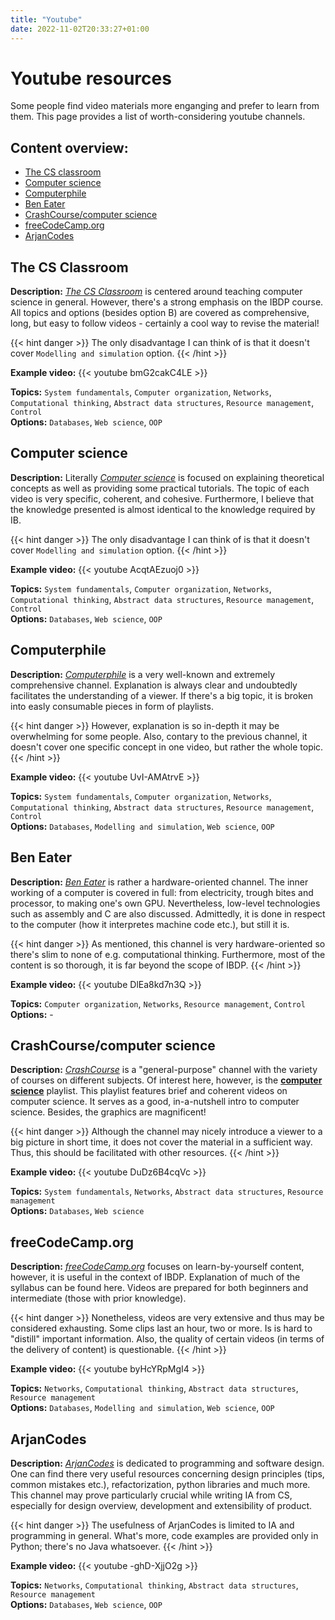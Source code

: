 ```yaml
---
title: "Youtube"
date: 2022-11-02T20:33:27+01:00
---
```


# Youtube resources
Some people find video materials more enganging and prefer to learn from them. This page provides a list of worth-considering youtube channels.

## Content overview:
- [The CS classroom](#the-cs-classroom)
- [Computer science](#computer-science)
- [Computerphile](#computerphile)
- [Ben Eater](#ben-eater)
- [CrashCourse/computer science](#crashcoursecomputer-science)
- [freeCodeCamp.org](#freecodecamporg)
- [ArjanCodes](#arjancodes)

## The CS Classroom
**Description:**
[_The CS Classroom_](https://www.youtube.com/@TheCSClassroom/videos) is centered around teaching computer science in general. However, there's a strong emphasis on the IBDP course. All topics and options (besides option B) are covered as comprehensive, long, but easy to follow videos - certainly a cool way to revise the material!

{{< hint danger >}}
The only disadvantage I can think of is that it doesn't cover `Modelling and simulation` option.
{{< /hint >}}

**Example video:**
{{< youtube bmG2cakC4LE >}}

**Topics:** `System fundamentals`, `Computer organization`, `Networks`, `Computational thinking`, `Abstract data structures`, `Resource management`, `Control`
<br>
**Options:** `Databases`, `Web science`, `OOP`

## Computer science
**Description:**
Literally [_Computer science_](https://www.youtube.com/c/ComputerScienceLessons/videos) is focused on explaining theoretical concepts as well as providing some practical tutorials. The topic of each video is very specific, coherent, and cohesive. Furthermore, I believe that the knowledge presented is almost identical to the knowledge required by IB.

{{< hint danger >}}
The only disadvantage I can think of is that it doesn't cover `Modelling and simulation` option.
{{< /hint >}}


**Example video:**
{{< youtube AcqtAEzuoj0 >}}

**Topics:** `System fundamentals`, `Computer organization`, `Networks`, `Computational thinking`, `Abstract data structures`, `Resource management`, `Control`
<br>
**Options:** `Databases`, `Web science`, `OOP`

## Computerphile
**Description:**
[_Computerphile_](https://www.youtube.com/user/Computerphile/videos) is a very well-known and extremely comprehensive channel. Explanation is always clear and undoubtedly facilitates the understanding of a viewer. If there's a big topic, it is broken into easly consumable pieces in form of playlists.

{{< hint danger >}}
However, explanation is so in-depth it may be overwhelming for some people. Also, contary to the previous channel, it doesn't cover one specific concept in one video, but rather the whole topic.
{{< /hint >}}

**Example video:**
{{< youtube UvI-AMAtrvE >}}

**Topics:** `System fundamentals`, `Computer organization`, `Networks`, `Computational thinking`, `Abstract data structures`, `Resource management`, `Control`
<br>
**Options:** `Databases`, `Modelling and simulation`, `Web science`, `OOP`


## Ben Eater
**Description:**
[_Ben Eater_](https://www.youtube.com/c/BenEater) is rather a hardware-oriented channel. The inner working of a computer is covered in full: from electricity, trough bites and processor, to making one's own GPU. Nevertheless, low-level technologies such as assembly and C are also discussed. Admittedly, it is done in respect to the computer (how it interpretes machine code etc.), but still it is.

{{< hint danger >}}
As mentioned, this channel is very hardware-oriented so there's slim to none of e.g. computational thinking. Furthermore, most of the content is so thorough, it is far beyond the scope of IBDP.
{{< /hint >}}

**Example video:**
{{< youtube DlEa8kd7n3Q >}}

**Topics:** `Computer organization`, `Networks`, `Resource management`, `Control`
<br>
**Options:** -

## CrashCourse/computer science
**Description:**
[_CrashCourse_](https://www.youtube.com/c/crashcourse) is a "general-purpose" channel with the variety of courses on different subjects. Of interest here, however, is the **[computer science](https://www.youtube.com/watch?v=tpIctyqH29Q&list=PL8dPuuaLjXtNlUrzyH5r6jN9ulIgZBpdo)** playlist. This playlist features brief and coherent videos on computer science. It serves as a good, in-a-nutshell intro to computer science. Besides, the graphics are magnificent!

{{< hint danger >}}
Although the channel may nicely introduce a viewer to a big picture in short time, it does not cover the material in a sufficient way. Thus, this should be facilitated with other resources.
{{< /hint >}}

**Example video:**
{{< youtube DuDz6B4cqVc >}}

**Topics:** `System fundamentals`, `Networks`, `Abstract data structures`, `Resource management`
<br>
**Options:** `Databases`, `Web science`

## freeCodeCamp.org
**Description:**
[_freeCodeCamp.org_](https://www.youtube.com/c/Freecodecamp/videos) focuses on learn-by-yourself content, however, it is useful in the context of IBDP. Explanation of much of the syllabus can be found here. Videos are prepared for both beginners and intermediate (those with prior knowledge).

{{< hint danger >}}
Nonetheless, videos are very extensive and thus may be considered exhausting. Some clips last an hour, two or more. Is is hard to "distill" important information. Also, the quality of certain videos (in terms of the delivery of content) is questionable.
{{< /hint >}}

**Example video:**
{{< youtube byHcYRpMgI4 >}}

**Topics:** `Networks`, `Computational thinking`, `Abstract data structures`, `Resource management`
<br>
**Options:** `Databases`, `Modelling and simulation`, `Web science`, `OOP`

## ArjanCodes
**Description:**
[_ArjanCodes_](https://www.youtube.com/c/ArjanCodes) is dedicated to programming and software design. One can find there very useful resources concerning design principles (tips, common mistakes etc.), refactorization, python libraries and much more. This channel may prove particularly crucial while writing IA from CS, especially for design overview, development and extensibility of product.

{{< hint danger >}}
The usefulness of ArjanCodes is limited to IA and programming in general. What's more, code examples are provided only in Python; there's no Java whatsoever.
{{< /hint >}}

**Example video:**
{{< youtube -ghD-XjjO2g >}}

**Topics:** `Networks`, `Computational thinking`, `Abstract data structures`, `Resource management`
<br>
**Options:** `Databases`, `Web science`, `OOP`
